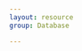 ```yaml
---
layout: resource
group: Database

---
```

<!-- General resources go here -->

<!-- ### Core -->

<!-- ### Intermediate -->

<!-- ### Advanced -->

<!-- ### Jedi -->
